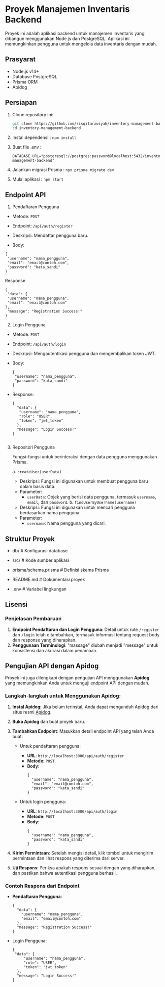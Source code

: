 #  Proyek Manajemen Inventaris Backend

Proyek ini adalah aplikasi backend untuk manajemen inventaris yang dibangun menggunakan Node.js dan PostgreSQL. Aplikasi ini memungkinkan pengguna untuk mengelola data inventaris dengan mudah.

## Prasyarat

- Node.js v14+
- Database PostgreSQL
- Prisma ORM
- Apidog

## Persiapan

1. Clone repository ini:
   ```bash
   git clone https://github.com/risqitarawiyah/inventory-management-backend.git
   cd inventory-management-backend
   
2. Instal dependensi :
   `npm install`
   
4. Buat file .env :
   ```
   DATABASE_URL="postgresql://postgres:password@localhost:5432/inventory-management-backend"
   
6. Jalankan migrasi Prisma :
   `npx prisma migrate dev`

7. Mulai aplikasi :
   `npm start`

## Endpoint API
1. Pendaftaran Pengguna
   
  - Metode: `POST`
   
  - Endpoint: `/api/auth/register`
   
  - Deskripsi: Mendaftar pengguna baru.
   
   - Body:
   ```
   {
    "username": "nama_pengguna",
    "email": "email@contoh.com",
    "password": "kata_sandi"
   }

   ```
   Response:
   ```
   {
    "data": {
    "username": "nama_pengguna",
    "email": "email@contoh.com"
   },
    "message": "Registration Success!"
   } 
   ``` 
2. Login Pengguna

  - Metode: `POST`
   
   - Endpoint: `/api/auth/login`
   
   - Deskripsi: Mengautentikasi pengguna dan mengembalikan token JWT.
   - Body:
     ```
     {
      "username": "nama_pengguna",
      "password": "kata_sandi"
     }

   - Response:
     ```
     {
       "data": {
        "username": "nama_pengguna",
        "role": "USER",
        "token": "jwt_token"
       },
       "message": "Login Success!"
     }
   
3. Repositori Pengguna
   
   Fungsi-fungsi untuk berinteraksi dengan data pengguna menggunakan Prisma.

   a. `createUser(userData)`
      - Deskripsi: Fungsi ini digunakan untuk membuat pengguna baru dalam basis data.
      - Parameter:
          - `userData`: Objek yang berisi data pengguna, termasuk `username`, `email`, dan `password`.
   b. `findUserByUsername(username)`
      - Deskripsi: Fungsi ini digunakan untuk mencari pengguna berdasarkan nama pengguna.
      - Parameter:
         - `username`: Nama pengguna yang dicari.


## Struktur Proyek
- db/                     # Konfigurasi database
  
- src/                    # Kode sumber aplikasi
  
- prisma/schema.prisma    # Definisi skema Prisma
  
- README.md               # Dokumentasi proyek
  
- .env                    # Variabel lingkungan

## Lisensi

### Penjelasan Pembaruan

1. **Endpoint Pendaftaran dan Login Pengguna**: Detail untuk rute `/register` dan `/login` telah ditambahkan, termasuk informasi tentang request body dan response yang diharapkan.
2. **Penggunaan Terminologi**: "massage" diubah menjadi "message" untuk konsistensi dan akurasi dalam penamaan.

## Pengujian API dengan Apidog

Proyek ini juga dilengkapi dengan pengujian API menggunakan **Apidog**, yang memungkinkan Anda untuk menguji endpoint API dengan mudah.

### Langkah-langkah untuk Menggunakan Apidog:

1. **Instal Apidog**: Jika belum terinstal, Anda dapat mengunduh Apidog dari situs resmi [Apidog](https://apidog.com/).
   
2. **Buka Apidog** dan buat proyek baru.
   
3. **Tambahkan Endpoint**: Masukkan detail endpoint API yang telah Anda buat:
   - Untuk pendaftaran pengguna:
     - **URL**: `http://localhost:3000/api/auth/register`
     - **Metode**: `POST`
     - **Body**:
       ```
       {
         "username": "nama_pengguna",
         "email": "email@contoh.com",
         "password": "kata_sandi"
       }
       ```

   - Untuk login pengguna:
     - **URL**: `http://localhost:3000/api/auth/login`
     - **Metode**: `POST`
     - **Body**:
       ```
       {
         "username": "nama_pengguna",
         "password": "kata_sandi"
       }
       ```

4. **Kirim Permintaan**: Setelah mengisi detail, klik tombol untuk mengirim permintaan dan lihat respons yang diterima dari server.

5. **Uji Respons**: Periksa apakah respons sesuai dengan yang diharapkan, dan pastikan bahwa autentikasi pengguna berhasil.

### Contoh Respons dari Endpoint

- **Pendaftaran Pengguna**:
  ```
  {
    "data": {
      "username": "nama_pengguna",
      "email": "email@contoh.com"
    },
    "message": "Registration Success!"
  }

- Login Pengguna:
  ```
  {
   "data": {
       "username": "nama_pengguna",
       "role": "USER",
       "token": "jwt_token"
    },
    "message": "Login Success!"
  }

